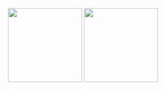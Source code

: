<div align="center">
  <img height="150em" src="https://github-readme-stats.vercel.app/api?username=Neto002&show_icons=true&theme=cobalt&include_all_commits=true&count_private=true" />
  <img height="150em" src="https://github-readme-stats.vercel.app/api/top-langs/?username=Neto002&layout=compact&langs_count=4&theme=cobalt&hide=cython,jupyter%20notebook,css,html,powershell,fortran" />
</div>
